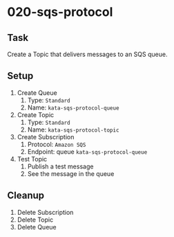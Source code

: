 # 020-sqs-protocol

## Task
Create a Topic that delivers messages to an SQS queue.

## Setup
1. Create Queue
	1. Type: `Standard`
	2. Name: `kata-sqs-protocol-queue`
2. Create Topic
	1. Type: `Standard`
	2. Name: `kata-sqs-protocol-topic`
3. Create Subscription
	1. Protocol: `Amazon SQS`
	2. Endpoint: queue `kata-sqs-protocol-queue`
4. Test Topic
	1. Publish a test message
	2. See the message in the queue

## Cleanup
1. Delete Subscription
2. Delete Topic
3. Delete Queue
